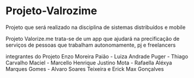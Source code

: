 # Projeto-Valrozime

Projeto que será realizado na disciplina de sistemas distribuídos e mobile

Projeto Valorize.me trata-se de um app que ajudará na precificação de serviços de pessoas que trabalham autonomamente, pj e freelancers

integrantes do Projeto Enzo Moreira Paião - Luiza Andrade Puger - Thiago Carvalho Maciel - Marcello Henrique Justino Mota - Rafaella Aléxya Marques Gomes - Alvaro Soares Teixeira e Erick Max Gonçalves

